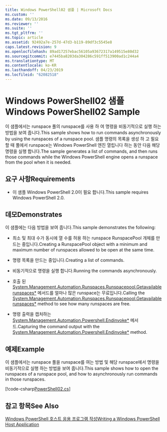 ```yaml
---
title: Windows PowerShell02 샘플 | Microsoft Docs
ms.custom: ''
ms.date: 09/13/2016
ms.reviewer: ''
ms.suite: ''
ms.tgt_pltfrm: ''
ms.topic: article
ms.assetid: 92492a7e-257d-47d3-b119-89df3c5545e8
caps.latest.revision: 9
ms.openlocfilehash: 89ad17257ebac56105a93672317a149515e80d32
ms.sourcegitcommit: e7445ba8203da304286c591ff513900ad1c244a4
ms.translationtype: MT
ms.contentlocale: ko-KR
ms.lasthandoff: 04/23/2019
ms.locfileid: "62082518"
---
```

# <a name="windows-powershell02-sample"></a><span data-ttu-id="1c645-102">Windows PowerShell02 샘플</span><span class="sxs-lookup"><span data-stu-id="1c645-102">Windows PowerShell02 Sample</span></span>

<span data-ttu-id="1c645-103">이 샘플에서는 runspace 풀의 runspace를 사용 하 여 명령을 비동기적으로 실행 하는 방법을 보여 줍니다.</span><span class="sxs-lookup"><span data-stu-id="1c645-103">This sample shows how to run commands asynchronously by using the runspaces of a runspace pool.</span></span> <span data-ttu-id="1c645-104">샘플 명령의 목록을 생성 하 고 필요할 때 풀에서 runspace는 Windows PowerShell 엔진 열립니다 하는 동안 다음 해당 명령을 실행 합니다.</span><span class="sxs-lookup"><span data-stu-id="1c645-104">The sample generates a list of commands, and then runs those commands while the Windows PowerShell engine opens a runspace from the pool when it is needed.</span></span>

## <a name="requirements"></a><span data-ttu-id="1c645-105">요구 사항</span><span class="sxs-lookup"><span data-stu-id="1c645-105">Requirements</span></span>

- <span data-ttu-id="1c645-106">이 샘플 Windows PowerShell 2.0이 필요 합니다.</span><span class="sxs-lookup"><span data-stu-id="1c645-106">This sample requires Windows PowerShell 2.0.</span></span>

## <a name="demonstrates"></a><span data-ttu-id="1c645-107">데모</span><span class="sxs-lookup"><span data-stu-id="1c645-107">Demonstrates</span></span>

<span data-ttu-id="1c645-108">이 샘플에는 다음 방법을 보여 줍니다.</span><span class="sxs-lookup"><span data-stu-id="1c645-108">This sample demonstrates the following:</span></span>

- <span data-ttu-id="1c645-109">최소 및 최대 수가 동시에 열 수를 허용 하는 runspace RunspacePool 개체를 만드는 중입니다.</span><span class="sxs-lookup"><span data-stu-id="1c645-109">Creating a RunspacePool object with a minimum and maximum number of runspaces allowed to be open at the same time.</span></span>

- <span data-ttu-id="1c645-110">명령 목록을 만드는 중입니다.</span><span class="sxs-lookup"><span data-stu-id="1c645-110">Creating a list of commands.</span></span>

- <span data-ttu-id="1c645-111">비동기적으로 명령을 실행 합니다.</span><span class="sxs-lookup"><span data-stu-id="1c645-111">Running the commands asynchronously.</span></span>

- <span data-ttu-id="1c645-112">호출 된 [System.Management.Automation.Runspaces.Runspacepool.Getavailablerunspaces\*](/dotnet/api/System.Management.Automation.Runspaces.RunspacePool.GetAvailableRunspaces) 메서드를 얼마나 많은 runspace는 무료입니다.</span><span class="sxs-lookup"><span data-stu-id="1c645-112">Calling the [System.Management.Automation.Runspaces.Runspacepool.Getavailablerunspaces\*](/dotnet/api/System.Management.Automation.Runspaces.RunspacePool.GetAvailableRunspaces) method to see how many runspaces are free.</span></span>

- <span data-ttu-id="1c645-113">명령 출력을 캡처하는 [System.Management.Automation.Powershell.Endinvoke\*](/dotnet/api/System.Management.Automation.PowerShell.EndInvoke) 메서드.</span><span class="sxs-lookup"><span data-stu-id="1c645-113">Capturing the command output with the [System.Management.Automation.Powershell.Endinvoke\*](/dotnet/api/System.Management.Automation.PowerShell.EndInvoke) method.</span></span>

## <a name="example"></a><span data-ttu-id="1c645-114">예제</span><span class="sxs-lookup"><span data-stu-id="1c645-114">Example</span></span>

<span data-ttu-id="1c645-115">이 샘플에서는 runspace 풀을 runspace를 여는 방법 및 해당 runspace에서 명령을 비동기적으로 실행 하는 방법을 보여 줍니다.</span><span class="sxs-lookup"><span data-stu-id="1c645-115">This sample shows how to open the runspaces of a runspace pool, and how to asynchronously run commands in those runspaces.</span></span>

[!code-csharp[PowerShell02.cs](../../powershell-sdk-samples/SDK-2.0/csharp/PowerShell02/PowerShell02.cs#L11-L96 "PowerShell02.cs")]

## <a name="see-also"></a><span data-ttu-id="1c645-116">참고 항목</span><span class="sxs-lookup"><span data-stu-id="1c645-116">See Also</span></span>

[<span data-ttu-id="1c645-117">Windows PowerShell 호스트 응용 프로그램 작성</span><span class="sxs-lookup"><span data-stu-id="1c645-117">Writing a Windows PowerShell Host Application</span></span>](./writing-a-windows-powershell-host-application.md)